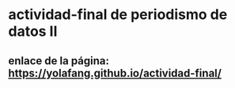 # actividad-final de periodismo de datos II

## enlace de la página: https://yolafang.github.io/actividad-final/ 
